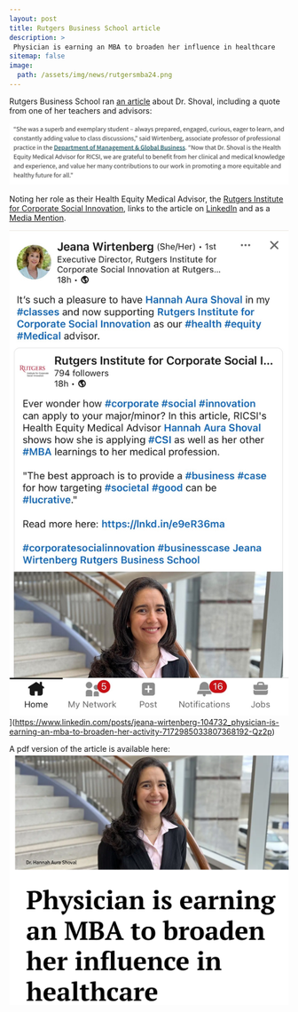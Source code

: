```yaml
---
layout: post
title: Rutgers Business School article
description: >
 Physician is earning an MBA to broaden her influence in healthcare
sitemap: false
image:
  path: /assets/img/news/rutgersmba24.png
---
```


Rutgers Business School ran [an article](https://www.business.rutgers.edu/news/physician-earning-mba-broaden-her-influence-healthcare) about Dr. Shoval, including a quote from one of her teachers and advisors:

[![Quote about Dr. Shoval](/assets/img/news/rutgersmba24quote.png)](https://www.business.rutgers.edu/news/physician-earning-mba-broaden-her-influence-healthcare)


Noting her role as their Health Equity Medical Advisor, the [Rutgers
Institute for Corporate Social
Innovation](https://ricsi.business.rutgers.edu/), links to the article
on [LinkedIn](https://www.linkedin.com/posts/rutgers-institute-for-corporate-social-innovation_physician-is-earning-an-mba-to-broaden-her-activity-7172984004592259072-qdXg) and as a [Media
Mention](https://ricsi.business.rutgers.edu/health-equity/media-mentions).

![LinkedIn post](/assets/img/news/rutgersmba24_linkedin.jpg)](https://www.linkedin.com/posts/jeana-wirtenberg-104732_physician-is-earning-an-mba-to-broaden-her-activity-7172985033807368192-Qz2p)


A pdf version of the article is available here: [![PDF version](/assets/img/news/rutgersmba24_article.png)](/assets/img/news/rutgersmba24_article.pdf)

